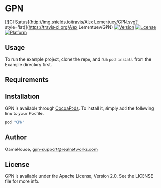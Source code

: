 # GPN

[![CI Status](http://img.shields.io/travis/Alex Lementuev/GPN.svg?style=flat)](https://travis-ci.org/Alex Lementuev/GPN)
[![Version](https://img.shields.io/cocoapods/v/GPN.svg?style=flat)](http://cocoapods.org/pods/GPN)
[![License](https://img.shields.io/cocoapods/l/GPN.svg?style=flat)](http://cocoapods.org/pods/GPN)
[![Platform](https://img.shields.io/cocoapods/p/GPN.svg?style=flat)](http://cocoapods.org/pods/GPN)

## Usage

To run the example project, clone the repo, and run `pod install` from the Example directory first.

## Requirements

## Installation

GPN is available through [CocoaPods](http://cocoapods.org). To install
it, simply add the following line to your Podfile:

```ruby
pod "GPN"
```

## Author

GameHouse, gpn-support@realnetworks.com

## License

GPN is available under the Apache License, Version 2.0. See the LICENSE file for more info.
